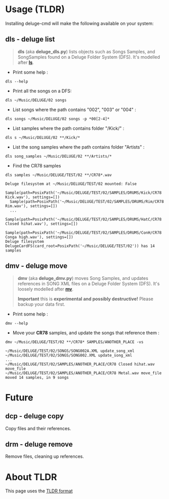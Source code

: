 # Usage (TLDR)

Installing deluge-cmd will make the following available on your system:

## dls - deluge list

> **dls** (aka **deluge_dls.py**) lists objects such as Songs Samples, and SongSamples
> found on a Deluge Folder System (DFS).
> It's modelled after **[ls](https://tldr.ostera.io/ls)**.

- Print some help :

`dls --help`

- Print all the songs on a DFS: 

`dls ~/Music/DELUGE/02 songs`

- List songs where the path contains "002", "003" or "004" :

`dls songs ~/Music/DELUGE/02 songs -p *00[2-4]*`

- List samples where the path contains folder "/Kick/" :

`dls s ~/Music/DELUGE/02 **/Kick/*`

- List the song samples where the path contains folder "Artists" :

`dls song_samples ~/Music/DELUGE/02 **/Artists/*`

- Find the CR78 samples

`dls samples ~/Music/DELUGE/TEST/02 **/CR78*.wav`

```
Deluge filesystem at ~/Music/DELUGE/TEST/02 mounted: False
  Sample(path=PosixPath('~/Music/DELUGE/TEST/02/SAMPLES/DRUMS/Kick/CR78 Kick.wav'), settings=[])
  Sample(path=PosixPath('~/Music/DELUGE/TEST/02/SAMPLES/DRUMS/Rim/CR78 Rim.wav'), settings=[])
  ...
  Sample(path=PosixPath('~/Music/DELUGE/TEST/02/SAMPLES/DRUMS/HatC/CR78 Closed hihat.wav'), settings=[])
  Sample(path=PosixPath('~/Music/DELUGE/TEST/02/SAMPLES/DRUMS/ConH/CR78 Conga high.wav'), settings=[])
Deluge filesystem DelugeCardFS(card_root=PosixPath('~/Music/DELUGE/TEST/02')) has 14 samples 
```

## dmv  - deluge move

> **dmv** (aka **deluge_dmv.py**) moves Song Samples, and updates references in SONG XML files on
> a Deluge Folder System (DFS).
> It's loosely modelled after **[mv](https://tldr.ostera.io/mv)**.
>
> **Important** this is **experimental and possibly destructive!** Please backup your data first. 

- Print some help :

`dmv --help`

- Move your **CR78** samples, and update the songs that reference them : 

```
dmv ~/Music/DELUGE/TEST/02 **/CR78* SAMPLES/ANOTHER_PLACE -vs
```

```
~/Music/DELUGE/TEST/02/SONGS/SONG002A.XML update_song_xml
~/Music/DELUGE/TEST/02/SONGS/SONG002.XML update_song_xml
...
~/Music/DELUGE/TEST/02/SAMPLES/ANOTHER_PLACE/CR78 Closed hihat.wav move_file
~/Music/DELUGE/TEST/02/SAMPLES/ANOTHER_PLACE/CR78 Metal.wav move_file
moved 14 samples, in 9 songs
```

# Future

## dcp - deluge copy

Copy files and their references.

## drm - deluge remove

Remove files, cleaning up references.

# About TLDR

This page uses the [TLDR format](https://tldr.ostera.io/)